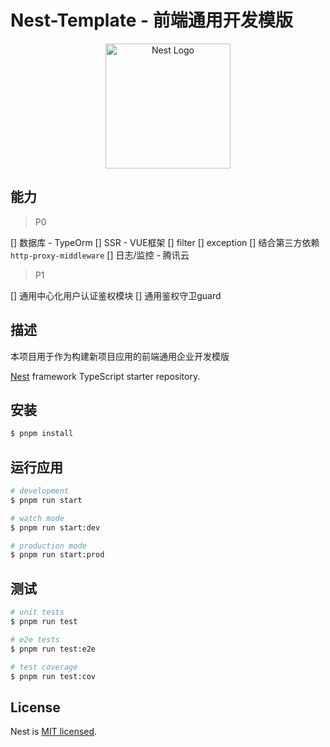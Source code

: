 # Nest-Template - 前端通用开发模版

<p align="center">
  <a href="http://nestjs.com/" target="blank"><img src="https://nestjs.com/img/logo-small.svg" width="200" alt="Nest Logo" /></a>
</p>

## 能力

> P0

[] 数据库 - TypeOrm
[] SSR - VUE框架
[] filter
[] exception
[] 结合第三方依赖`http-proxy-middleware`
[] 日志/监控 - 腾讯云

> P1

[] 通用中心化用户认证鉴权模块
[] 通用鉴权守卫guard

## 描述

本项目用于作为构建新项目应用的前端通用企业开发模版

[Nest](https://github.com/nestjs/nest) framework TypeScript starter repository.

## 安装

```bash
$ pnpm install
```

## 运行应用

```bash
# development
$ pnpm run start

# watch mode
$ pnpm run start:dev

# production mode
$ pnpm run start:prod
```

## 测试

```bash
# unit tests
$ pnpm run test

# e2e tests
$ pnpm run test:e2e

# test coverage
$ pnpm run test:cov
```

## License

Nest is [MIT licensed](LICENSE).
